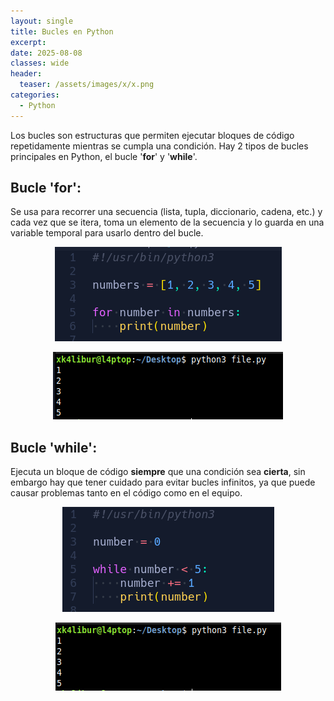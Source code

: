 ```yaml
---
layout: single
title: Bucles en Python
excerpt: 
date: 2025-08-08
classes: wide
header:
  teaser: /assets/images/x/x.png
categories:
  - Python
---
```


Los bucles son estructuras que permiten ejecutar bloques de código repetidamente mientras se cumpla una condición. Hay 2 tipos de bucles principales en Python, el bucle '**for**' y '**while**'.

## Bucle 'for': 

Se usa para recorrer una secuencia (lista, tupla, diccionario, cadena, etc.) y cada vez que se itera, toma un elemento de la secuencia y lo guarda en una variable temporal para usarlo dentro del bucle. 

<p align="center">
  <img src="/assets/images/python/32.png">
</p>

<p align="center">
  <img src="/assets/images/python/33.png">
</p>


## Bucle 'while': 

Ejecuta un bloque de código **siempre** que una condición sea **cierta**, sin embargo hay que tener cuidado para evitar bucles infinitos, ya que puede causar problemas tanto en el código como en el equipo. 

<p align="center">
  <img src="/assets/images/python/34.png">
</p>

<p align="center">
  <img src="/assets/images/python/35.png">
</p>